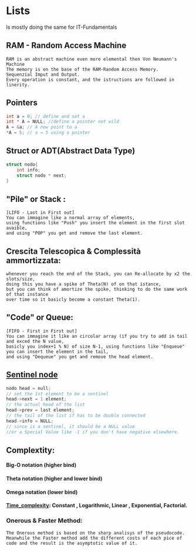 # Lists

Is mostly doing the same for IT-Fundamentals

## RAM - Random Access Machine

    RAM is an abstract machine even more elemental then Von Neumann's Machine
    The memory is on the base of the RAM-Random Access Memory.
    Sequenzial Imput and Output.
    Every operation is constant, and the istructions are followed in linerity.

## Pointers

```c
int a = 0; // define and set a
int * A = NULL; //define a pointer not wild
A = &a; // A now point to a
*A = 5; // a = 5 using a pointer
```

## Struct or ADT(Abstract Data Type)

```c
struct nodo{
    int info;
    struct nodo * next;
}
```
## "Pile" or Stack :

    [LIFO - Last in First out]
    You can immagine like a normal array of elements,
    using functions like "Push" you insert the element in the first slot avaible,
    and using "POP" you get and remove the last element.

## Crescita Telescopica & Complessità ammortizzata:
    whenever you reach the end of the Stack, you can Re-allocate by x2 the slots/size,
    doing this you have a spike of Theta(N) of on that istance,
    but you can think of amortize the spike, thinking to do the same work of that instance 
    over time so it basicly become a constant Theta(1).

## "Code" or Queue:

    [FIFO - First in First out] 
    You can immagine it like an circolar array (if you try to add in tail and exced the N value,
    basicly you index+1 % N) of size N-1, using functions like "Enqueue" you can insert the element in the tail,
    and using "Dequeue" you get and remove the head element.  

## [Sentinel node](https://en.wikipedia.org/wiki/Sentinel_node)
```c
nodo head = null;
// set the 1st element to be a sentinel
head->next = 1 element;
// the actual head of the list
head->prev = last element;
// the tail of the list if has to be double connected
head->info = NULL;
// since is a sentinel, it should be a NULL value
//or a Special Value like -1 if you don't have negative elsewhere. 
```

## Complextity:

#### Big-O notation (higher bind)

#### Theta notation (higher and lower bind)

#### Omega notation (lower bind)

#### [Time_complexity](https://en.wikipedia.org/wiki/Time_complexity): Constant , Logarithmic, Linear , Exponential, Factorial. 

### Onerous & Faster Method:
    The Onerous method is based on the sharp analisys of the pseudocode.
    Meanwhile the Faster method add the different costs of each pice of code and the result is the asymptotic value of it.

